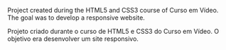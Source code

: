 Project created during the HTML5 and CSS3 course of Curso em Vídeo. The goal was to develop a responsive website.

Projeto criado durante o curso de HTML5 e CSS3 do Curso em Vídeo. O objetivo era desenvolver um site responsivo.
